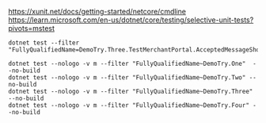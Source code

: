 https://xunit.net/docs/getting-started/netcore/cmdline
https://learn.microsoft.com/en-us/dotnet/core/testing/selective-unit-tests?pivots=mstest

```
dotnet test --filter "FullyQualifiedName=DemoTry.Three.TestMerchantPortal.AcceptedMessageShownWhenPaymentAccepted"

dotnet test --nologo -v m --filter "FullyQualifiedName~DemoTry.One"  --no-build
dotnet test --nologo -v m --filter "FullyQualifiedName~DemoTry.Two" --no-build
dotnet test --nologo -v m --filter "FullyQualifiedName~DemoTry.Three" --no-build
dotnet test --nologo -v m --filter "FullyQualifiedName~DemoTry.Four" --no-build
```
